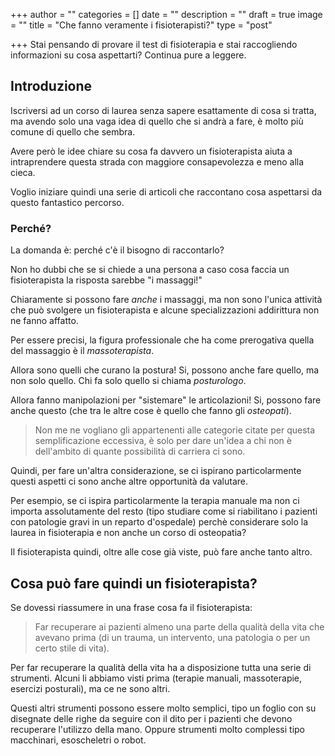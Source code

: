 +++
author = ""
categories = []
date = ""
description = ""
draft = true
image = ""
title = "Che fanno veramente i fisioterapisti?"
type = "post"

+++
Stai pensando di provare il test di fisioterapia e stai raccogliendo informazioni su cosa aspettarti? Continua pure a leggere.

## Introduzione

Iscriversi ad un corso di laurea senza sapere esattamente di cosa si tratta, ma avendo solo una vaga idea di quello che si andrà a fare, è molto più comune di quello che sembra.

Avere però le idee chiare su cosa fa davvero un fisioterapista aiuta a intraprendere questa strada con maggiore consapevolezza e meno alla cieca.

Voglio iniziare quindi una serie di articoli che raccontano cosa aspettarsi da questo fantastico percorso. 

### Perché?

La domanda è: perché c'è il bisogno di raccontarlo? 

Non ho dubbi che se si chiede a una persona a caso cosa faccia un fisioterapista la risposta sarebbe "i massaggi!"

Chiaramente si possono fare _anche_ i massaggi, ma non sono l'unica attività che può svolgere un fisioterapista e alcune specializzazioni addirittura non ne fanno affatto. 

Per essere precisi, la figura professionale che ha come prerogativa quella del massaggio è il _massoterapista_. 

Allora sono quelli che curano la postura! Si, possono anche fare quello, ma non solo quello. Chi fa solo quello si chiama _posturologo_. 

Allora fanno manipolazioni per "sistemare" le articolazioni! Si, possono fare anche questo (che tra le altre cose è quello che fanno gli _osteopati_).

> Non me ne vogliano gli appartenenti alle categorie citate per questa semplificazione eccessiva, è solo per dare un'idea  a chi non è dell'ambito di quante possibilità di carriera ci sono. 

Quindi, per fare un'altra considerazione, se ci ispirano particolarmente questi aspetti ci sono anche altre opportunità da valutare. 

Per esempio, se ci ispira particolarmente la terapia manuale ma non ci importa assolutamente del resto (tipo studiare come si riabilitano i pazienti con patologie gravi in un reparto d'ospedale) perchè considerare solo la laurea in fisioterapia e non anche un corso di osteopatia? 

Il fisioterapista quindi, oltre alle cose già viste, può fare anche tanto altro.

## Cosa può fare quindi un fisioterapista?

Se dovessi riassumere in una frase cosa fa il fisioterapista:

> Far recuperare ai pazienti almeno una parte della qualità della vita che avevano prima (di un trauma, un intervento, una patologia o per un certo stile di vita).

Per far recuperare la qualità della vita ha a disposizione tutta una serie di strumenti. Alcuni li abbiamo visti prima (terapie manuali, massoterapie, esercizi posturali), ma ce ne sono altri.

Questi altri strumenti possono essere molto semplici, tipo un foglio con su disegnate delle righe da seguire con il dito per i pazienti che devono recuperare l'utilizzo della mano. Oppure strumenti molto complessi tipo macchinari, esoscheletri o robot.